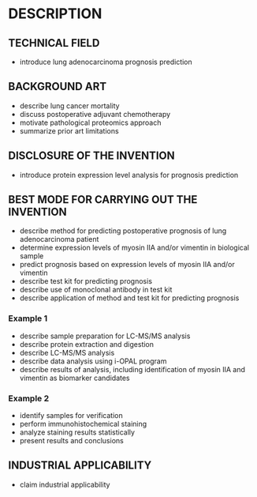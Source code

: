 # DESCRIPTION

## TECHNICAL FIELD

- introduce lung adenocarcinoma prognosis prediction

## BACKGROUND ART

- describe lung cancer mortality
- discuss postoperative adjuvant chemotherapy
- motivate pathological proteomics approach
- summarize prior art limitations

## DISCLOSURE OF THE INVENTION

- introduce protein expression level analysis for prognosis prediction

## BEST MODE FOR CARRYING OUT THE INVENTION

- describe method for predicting postoperative prognosis of lung adenocarcinoma patient
- determine expression levels of myosin IIA and/or vimentin in biological sample
- predict prognosis based on expression levels of myosin IIA and/or vimentin
- describe test kit for predicting prognosis
- describe use of monoclonal antibody in test kit
- describe application of method and test kit for predicting prognosis

### Example 1

- describe sample preparation for LC-MS/MS analysis
- describe protein extraction and digestion
- describe LC-MS/MS analysis
- describe data analysis using i-OPAL program
- describe results of analysis, including identification of myosin IIA and vimentin as biomarker candidates

### Example 2

- identify samples for verification
- perform immunohistochemical staining
- analyze staining results statistically
- present results and conclusions

## INDUSTRIAL APPLICABILITY

- claim industrial applicability

